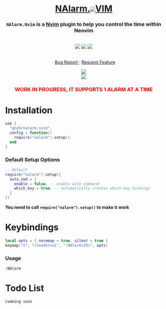 <div align='center'>
  <h1>
    <a href='https://github.com/arctouch-magnochiabai/gnu.vim' target='_blank'>
     <span>NAlarm.<img src='https://user-images.githubusercontent.com/101122677/220782485-0e5ea839-4f00-434d-94af-80d45f209bef.png'/>VIM</span>
    </a>
  </h1>
  <h3 align='center'> <code>NAlarm.Nvim</code> is a <a href='https://github.com/neovim/neovim'>Nvim</a> plugin to help you control the time within Neovim</h3>
  <br/>
</div>
<div align='center'>
  <img src='https://img.shields.io/github/last-commit/gnuh/nalarm.nvim' />
  <img src='https://img.shields.io/github/issues/gnuh/nalarm.nvim' />
  <img src='https://img.shields.io/github/forks/gnuh/nalarm.nvim' />
  <p>
  <br/>
  · <a href='https://github.com/gnuh/nalarm.nvim/issues' target='_blank'>
      Bug Report
    </a>
  · <a href='https://github.com/gnuh/nalarm.nvim/issues' target='_blank'>
      Request Feature
    </a>
  </p>
  <img src='https://user-images.githubusercontent.com/5380037/221726264-33677d3d-9ff5-4d29-a266-de9fbbbad922.png' />
  <br/>
  <img src='https://user-images.githubusercontent.com/5380037/221726303-8da6a86c-3ea8-4235-a22b-8fb8a9642e3f.png' />
  <br/>
</div>
<div align='center'>
  <h3 style='color: red'>WORK IN PROGRESS, IT SUPPORTS 1 ALARM AT A TIME</h3>
</div>

# Installation

```lua
use {
  "gnuh/nalarm.nvim",
  config = function()
    require("nalarm").setup()
  end
}
```

### Default Setup Options

```lua
-- Default
require("nalarm").setup({
  auto_cmd = {
    enable = false, -- enable auto command
    which_key = true, -- automatically creates which-key bindings
  }
})
```

<b>You need to call <code>require("nalarm").setup()</code> to make it work</b>

# Keybindings

```lua
local opts = { noremap = true, silent = true }
keymap("n", "<leader>oi", ":NAlarm<CR>", opts)
```

### Usage

```
:NAlarm
```

# Todo List

`Comming soon`
